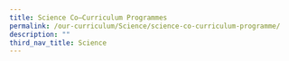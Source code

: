 ```yaml
---
title: Science Co–Curriculum Programmes
permalink: /our-curriculum/Science/science-co-curriculum-programme/
description: ""
third_nav_title: Science
---
```

